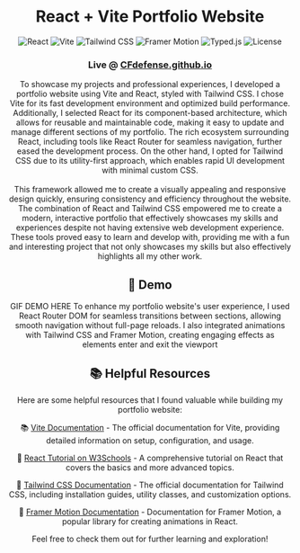 <div align = "center">
<h1>React + Vite Portfolio Website</h1>

![React](https://img.shields.io/badge/React-18.0.0-blue.svg) 
![Vite](https://img.shields.io/badge/Vite-4.0.0-yellow.svg)
![Tailwind CSS](https://img.shields.io/badge/TailwindCSS-3.0.0-blue.svg)
![Framer Motion](https://img.shields.io/badge/FramerMotion-6.0.0-purple.svg)
![Typed.js](https://img.shields.io/badge/Typed.js-2.0.12-orange.svg)
![License](https://img.shields.io/badge/License-MIT-green.svg)

<h3>Live @ <a href="https://CFdefense.github.io">CFdefense.github.io</a></h3>
  
To showcase my projects and professional experiences, I developed a portfolio website using Vite and React, styled with Tailwind CSS. I chose Vite for its fast development environment and optimized build performance. Additionally, I selected React for its component-based architecture, which allows for reusable and maintainable code, making it easy to update and manage different sections of my portfolio. The rich ecosystem surrounding React, including tools like React Router for seamless navigation, further eased the development process. On the other hand, I opted for Tailwind CSS due to its utility-first approach, which enables rapid UI development with minimal custom CSS. 
<br /> <br />
This framework allowed me to create a visually appealing and responsive design quickly, ensuring consistency and efficiency throughout the website. The combination of React and Tailwind CSS empowered me to create a modern, interactive portfolio that effectively showcases my skills and experiences despite not having extensive web development experience. These tools proved easy to learn and develop with, providing me with a fun and interesting project that not only showcases my skills but also effectively highlights all my other work.

<h2>🚀 Demo </h2>
GIF DEMO HERE
To enhance my portfolio website's user experience, I used React Router DOM for seamless transitions between sections, allowing smooth navigation without full-page reloads. I also integrated animations with Tailwind CSS and Framer Motion, creating engaging effects as elements enter and exit the viewport


<h2>📚 Helpful Resources </h2>

<p>Here are some helpful resources that I found valuable while building my portfolio website:</p>

<p>📚 <a href="https://vitejs.dev/" target="_blank">Vite Documentation</a> - The official documentation for Vite, providing detailed information on setup, configuration, and usage.</p>

<p>📝 <a href="https://www.w3schools.com/react/" target="_blank">React Tutorial on W3Schools</a> - A comprehensive tutorial on React that covers the basics and more advanced topics.</p>

<p>🌟 <a href="https://tailwindcss.com/docs" target="_blank">Tailwind CSS Documentation</a> - The official documentation for Tailwind CSS, including installation guides, utility classes, and customization options.</p>

<p>🔗 <a href="https://www.framer.com/docs/" target="_blank">Framer Motion Documentation</a> - Documentation for Framer Motion, a popular library for creating animations in React.</p>

<p>Feel free to check them out for further learning and exploration!</p>
</div>
